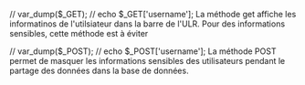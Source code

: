 // var_dump($_GET); 
// echo $_GET['username']; La méthode get affiche les informatinos de l'utilsiateur dans la barre de l'ULR. Pour des informations sensibles, cette méthode est à éviter

// var_dump($_POST);
// echo $_POST['username']; La méthode POST permet de masquer les informations sensibles des utilisateurs pendant le partage des données dans la base de données.